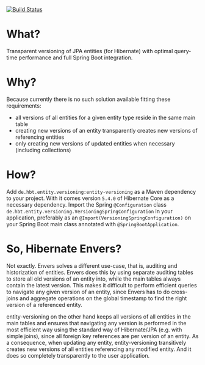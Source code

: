 [![Build Status](https://travis-ci.org/HBTGmbH/entity-versioning.svg?branch=master)](https://travis-ci.org/HBTGmbH/entity-versioning)

# What?

Transparent versioning of JPA entities (for Hibernate) with optimal query-time performance and full Spring Boot integration.

# Why?

Because currently there is no such solution available fitting these requirements:

* all versions of all entities for a given entity type reside in the same main table
* creating new versions of an entity transparently creates new versions of referencing entities
* only creating new versions of updated entities when necessary (including collections)

# How?

Add `de.hbt.entity.versioning:entity-versioning` as a Maven dependency to your project. With it comes version `5.4.0` of Hibernate Core as a necessary dependency.
Import the Spring `@Configuration` class `de.hbt.entity.versioning.VersioningSpringConfiguration` in your application, preferably as an `@Import(VersioningSpringConfiguration)` on your Spring Boot main class annotated with `@SpringBootApplication`.

# So, Hibernate Envers?

Not exactly. Envers solves a different use-case, that is, auditing and historization of entities. Envers does this by using separate auditing tables to store all old versions of an entity into, while the main tables always contain the latest version. This makes it difficult to perform efficient queries to navigate any given version of an entity, since Envers has to do cross-joins and aggregate operations on the global timestamp to find the right version of a referenced entity.

entity-versioning on the other hand keeps all versions of all entities in the main tables and ensures that navigating any version is performed in the most efficient way using the standard way of Hibernate/JPA (e.g. with simple joins), since all foreign key references are per version of an entity. As a consequence, when updating any entity, entity-versioning transitively creates new versions of all entities referencing any modified entity. And it does so completely transparently to the user application.
